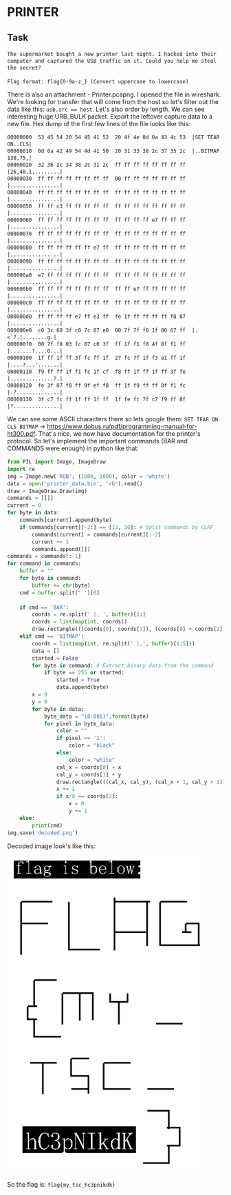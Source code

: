 # PRINTER
## Task
```
The supermarket bought a new printer last night. I hacked into their computer and captured the USB traffic on it. Could you help me steal the secret?

Flag format: flag{0-9a-z_} (Convert uppercase to lowercase)
```
There is also an attachment - Printer.pcapng. I opened the file in wireshark. We're looking for transfer that will come from the host so let's filter out the data like this: `usb.src == host`. Let's also order by length. We can see interesting huge URB_BULK packet. Export the leftover capture data to a new file. Hex dump of the first few lines of the file looks like this:
```
00000000  53 45 54 20 54 45 41 52  20 4f 4e 0d 0a 43 4c 53  |SET TEAR ON..CLS|
00000010  0d 0a 42 49 54 4d 41 50  20 31 33 38 2c 37 35 2c  |..BITMAP 138,75,|
00000020  32 36 2c 34 38 2c 31 2c  ff ff ff ff ff ff ff ff  |26,48,1,........|
00000030  ff ff ff ff ff ff ff ff  00 ff ff ff ff ff ff ff  |................|
00000040  ff ff ff ff ff ff ff ff  ff ff ff ff ff ff ff ff  |................|
00000050  ff ff c3 ff ff ff ff ff  ff ff ff ff ff ff ff ff  |................|
00000060  ff ff ff ff ff ff ff ff  ff ff ff ff e7 ff ff ff  |................|
00000070  ff ff ff ff ff ff ff ff  ff ff ff ff ff ff ff ff  |................|
00000080  ff ff ff ff ff ff e7 ff  ff ff ff ff ff ff ff ff  |................|
00000090  ff ff ff ff ff ff ff ff  ff ff ff ff ff ff ff ff  |................|
000000a0  e7 ff ff ff ff ff ff ff  ff ff ff ff ff ff ff ff  |................|
000000b0  ff ff ff ff ff ff ff ff  ff ff e7 ff ff ff ff ff  |................|
000000c0  ff ff ff ff ff ff ff ff  ff ff ff ff ff ff ff ff  |................|
000000d0  ff ff ff ff e7 ff e3 ff  fe 1f ff ff ff ff f8 07  |................|
000000e0  c0 3c 60 3f c0 7c 07 e0  00 7f 7f f0 1f 80 67 ff  |.<`?.|........g.|
000000f0  00 7f f8 03 fc 07 c0 3f  ff 1f f1 f0 4f 8f f1 ff  |.......?....O...|
00000100  1f ff 1f ff 3f fc ff 1f  27 fc 7f 1f f3 e1 ff 1f  |....?...'.......|
00000110  f9 ff ff 1f f1 fc 1f cf  f8 ff 1f ff 1f ff 3f fe  |..............?.|
00000120  fe 3f 87 f8 ff 9f ef f8  ff 1f f9 ff ff 8f f1 fc  |.?..............|
00000130  3f c7 fc ff 1f ff 1f ff  1f fe fc 7f c7 f9 ff 8f  |?...............|
```
We can see some ASCII characters there so lets google them: `SET TEAR ON CLS BITMAP` -> https://www.dobus.ru/pdf/programming-manual-for-ht300.pdf. That's nice, we now have documentation for the printer's protocol. So let's implement the important commands (BAR and COMMANDS were enough) in python like that:
```python
from PIL import Image, ImageDraw
import re
img = Image.new('RGB', (1000, 1000), color = 'white')
data = open('printer_data.bin', 'rb').read()
draw = ImageDraw.Draw(img)
commands = [[]]
current = 0
for byte in data:
    commands[current].append(byte)
    if commands[current][-2:] == [13, 10]: # Split commands by CLRF
        commands[current] = commands[current][:-2]
        current += 1
        commands.append([])
commands = commands[:-1]
for command in commands:
    buffer = ""
    for byte in command:
        buffer += chr(byte)
    cmd = buffer.split(' ')[0]

    if cmd == 'BAR':
        coords = re.split(' |, ', buffer)[1:]
        coords = list(map(int, coords))
        draw.rectangle(((coords[0], coords[1]), (coords[0] + coords[2], coords[1] + coords[3])), fill="black")
    elif cmd == 'BITMAP':
        coords = list(map(int, re.split(' |,', buffer)[1:5]))
        data = []
        started = False
        for byte in command: # Extract binary data from the command
            if byte == 255 or started:
                started = True
                data.append(byte)
        x = 0
        y = 0
        for byte in data:
            byte_data = "{0:08b}".format(byte)
            for pixel in byte_data:
                color = ""
                if pixel == '1':
                    color = "black"
                else:
                    color = "white"
                cal_x = coords[0] + x
                cal_y = coords[1] + y
                draw.rectangle(((cal_x, cal_y), (cal_x + 1, cal_y + 1)), fill=color)
                x += 1
                if x/8 == coords[2]:
                    x = 0
                    y += 1
    else:
        print(cmd)
img.save('decoded.png')
```
Decoded image look's like this:

![Flag](images/printer.png)

So the flag is: `flag{my_tsc_hc3pnikdk}`
